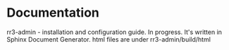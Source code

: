 Documentation
=============

rr3-admin - installation and configuration guide. In progress. It's written in Sphinx Document Generator. html files are under rr3-admin/build/html

